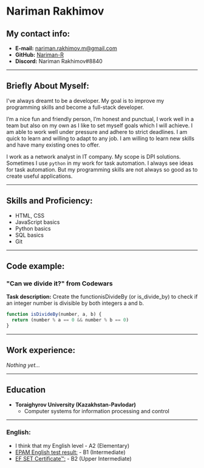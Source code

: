 # Nariman Rakhimov

## My contact info:

* **E-mail:** [nariman.rakhimov.m@gmail.com](nariman.rakhimov.m@gmail.com)
* **GitHub:** [Nariman-R](https://github.com/Nariman-R)
* **Discord:** Nariman Rakhimov#8840

***

## Briefly About Myself:

I've always dreamt to be a developer. My goal is to improve my programming skills and become a full-stack developer. 

I’m a nice fun and friendly person, I’m honest and punctual, I work well in a team but also on my own as I like to set myself goals which I will achieve.  I am able to work well under pressure and adhere to strict deadlines. I am quick to learn and willing to adapt to any job. I am willing to learn new skills and have many existing ones to offer.

I work as a network analyst in IT company. My scope is DPI solutions. Sometimes I use `python` in my work for task automation. I always see ideas for task automation. But my programming skills are not always so good as to create useful applications. 

***

## Skills and Proficiency:

* HTML, CSS
* JavaScript basics
* Python basics
* SQL basics
* Git

***

## Code example:

 ### "Can we divide it?" from Codewars

 **Task description:** Create the functionisDivideBy (or is_divide_by) to check if an integer number is divisible by both integers a and b.

```JavaScript
function isDivideBy(number, a, b) {
  return (number % a == 0 && number % b == 0)
}
```

***

## Work experience:
*Nothing yet…*

***

## Education

* **Toraighyrov University (Kazakhstan-Pavlodar)**
    * Computer systems for information processing and control

***

### English:
* I think that my English level - A2 (Elementary)
* [EPAM English test result:](https://examinator.epam.com/Main/PersonalAssignments/409803) - B1 (Intermediate)
* [EF SET Certificate™:](https://www.efset.org/cert/WypyRf) - B2 (Upper Intermediate)
